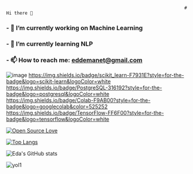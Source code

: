 

                                                                       # Hi there 👋

<!--
**Eda-Emanet/Eda-Emanet** is a ✨ _special_ ✨ repository because its `README.md` (this file) appears on your GitHub profile.

Here are some ideas to get you started:
-->


### - 🔭 I’m currently working on Machine Learning
### - 🌱 I’m currently learning NLP
### - 📫 How to reach me: eddemanet@gmail.com

![image]({https://img.shields.io/badge/Python-3776AB?style=for-the-badge&logo=python&logoColor=white})
https://img.shields.io/badge/scikit_learn-F7931E?style=for-the-badge&logo=scikit-learn&logoColor=white
https://img.shields.io/badge/PostgreSQL-316192?style=for-the-badge&logo=postgresql&logoColor=white
https://img.shields.io/badge/Colab-F9AB00?style=for-the-badge&logo=googlecolab&color=525252
https://img.shields.io/badge/TensorFlow-FF6F00?style=for-the-badge&logo=tensorflow&logoColor=white

[![Open Source Love](https://badges.frapsoft.com/os/v1/open-source-200x33.png?v=103)](https://github.com/ellerbrock/open-source-badges/)



[![Top Langs](https://github-readme-stats.vercel.app/api/top-langs/?username=Eda-Emanet&layout=default)](https://github.com/anuraghazra/github-readme-stats)

![Eda's GitHub stats](https://github-readme-stats.vercel.app/api?username=Eda-Emanet&show_icons=true&theme=radical)




![yol1](https://user-images.githubusercontent.com/69510946/137641509-62875bb9-1c19-4b8d-b2e1-8d4925d16a90.png)
